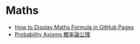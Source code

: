 # Maths

* [How to Display Maths Formula in GitHub Pages](gh_math_formula.md)
* [Probability Axioms 概率論公理](Probability_axioms.md)
